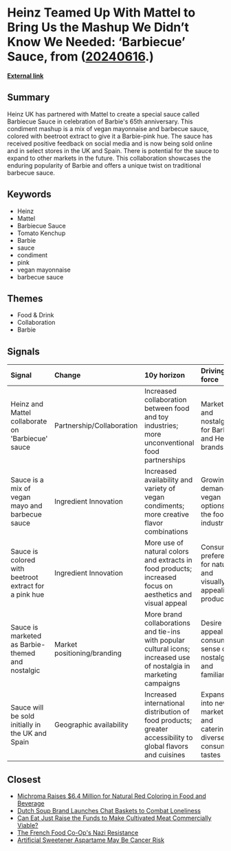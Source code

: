 # __Heinz Teamed Up With Mattel to Bring Us the Mashup We Didn’t Know We Needed: ‘Barbiecue’ Sauce__, from ([20240616](https://kghosh.substack.com/p/20240616).)

__[External link](https://www.foodandwine.com/heinz-mattel-collaboration-classic-barbiecue-sauce-8631203)__



## Summary

Heinz UK has partnered with Mattel to create a special sauce called Barbiecue Sauce in celebration of Barbie's 65th anniversary. This condiment mashup is a mix of vegan mayonnaise and barbecue sauce, colored with beetroot extract to give it a Barbie-pink hue. The sauce has received positive feedback on social media and is now being sold online and in select stores in the UK and Spain. There is potential for the sauce to expand to other markets in the future. This collaboration showcases the enduring popularity of Barbie and offers a unique twist on traditional barbecue sauce.

## Keywords

* Heinz
* Mattel
* Barbiecue Sauce
* Tomato Kenchup
* Barbie
* sauce
* condiment
* pink
* vegan mayonnaise
* barbecue sauce

## Themes

* Food & Drink
* Collaboration
* Barbie

## Signals

| Signal                                                | Change                      | 10y horizon                                                                                                          | Driving force                                                      |
|:------------------------------------------------------|:----------------------------|:---------------------------------------------------------------------------------------------------------------------|:-------------------------------------------------------------------|
| Heinz and Mattel collaborate on 'Barbiecue' sauce     | Partnership/Collaboration   | Increased collaboration between food and toy industries; more unconventional food partnerships                       | Marketing and nostalgia for Barbie and Heinz brands                |
| Sauce is a mix of vegan mayo and barbecue sauce       | Ingredient Innovation       | Increased availability and variety of vegan condiments; more creative flavor combinations                            | Growing demand for vegan options in the food industry              |
| Sauce is colored with beetroot extract for a pink hue | Ingredient Innovation       | More use of natural colors and extracts in food products; increased focus on aesthetics and visual appeal            | Consumer preference for natural and visually appealing products    |
| Sauce is marketed as Barbie-themed and nostalgic      | Market positioning/branding | More brand collaborations and tie-ins with popular cultural icons; increased use of nostalgia in marketing campaigns | Desire to appeal to consumers' sense of nostalgia and familiarity  |
| Sauce will be sold initially in the UK and Spain      | Geographic availability     | Increased international distribution of food products; greater accessibility to global flavors and cuisines          | Expansion into new markets and catering to diverse consumer tastes |

## Closest

* [Michroma Raises $6.4 Million for Natural Red Coloring in Food and Beverage](d812f238b024d5a104cbb7c001ed400b)
* [Dutch Soup Brand Launches Chat Baskets to Combat Loneliness](d73cef2dc5d458ba6b4a61dff2997181)
* [Can Eat Just Raise the Funds to Make Cultivated Meat Commercially Viable?](df3eedff9086debf1a7f5824b0cc2f69)
* [The French Food Co-Op's Nazi Resistance](8a255fe8ec4e5536143676c2d3e5fda7)
* [Artificial Sweetener Aspartame May Be Cancer Risk](80864a00731337a27c0cccd1a41e2063)